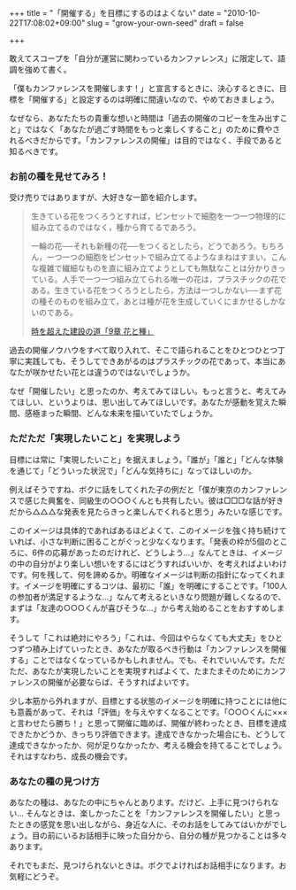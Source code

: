 +++
title = "「開催する」を目標にするのはよくない"
date = "2010-10-22T17:08:02+09:00"
slug = "grow-your-own-seed"
draft = false

+++

<p>敢えてスコープを「自分が運営に関わっているカンファレンス」に限定して、語調を強めて書く。</p>
<p>「僕もカンファレンスを開催します！」と宣言するときに、決心するときに、目標を「開催する」と設定するのは明確に間違いなので、やめておきましょう。</p>
<p>なぜなら、あなたたちの貴重な想いと時間は「過去の開催のコピーを生み出すこと」ではなく「あなたが過ごす時間をもっと楽しくすること」のために費やされるべきだからです。「カンファレンスの開催」は目的ではなく、手段であると知るべきです。</p>
<h3>お前の種を見せてみろ！</h3>
<p>受け売りではありますが、大好きな一節を紹介します。</p>
<blockquote><p>
生きている花をつくろうとすれば，ピンセットで細胞を一つ一つ物理的に組み立てるのではなく，種から育てるであろう。</p>
<p>一輪の花──それも新種の花──をつくるとしたら，どうであろう。もちろん，一つ一つの細胞をピンセットで組み立てるようなまねはすまい。こんな複雑で繊細なものを直に組み立てようとしても無駄なことは分かりきっている。人手で一つ一つ組み立てられる唯一の花は，プラスチックの花である。生きている花をつくろうとしたら，方法は一つしかない──まず花の種そのものを組み立て，あとは種が花を生成していくにまかせるしかないのである。</p>
<p><a class="quote" href="http://www.amazon.co.jp/dp/4306043061" title="Amazon.co.jp： 時を超えた建設の道: クリストファー アレグザンダー, Christopher Alexander, 平田 翰那: 本">時を超えた建設の道「9章 花と種」</a>
</p></blockquote>
<p>過去の開催ノウハウをすべて取り入れて、そこで語られることをひとつひとつ丁寧に実践しても、そうしてできあがるのはプラスチックの花であって、本当にあなたが咲かせたい花とは違うのではないでしょうか。</p>
<p>なぜ「開催したい」と思ったのか、考えてみてほしい。もっと言うと、考えてみてほしい、というよりは、思い出してみてほしいです。あなたが感動を覚えた瞬間、感極まった瞬間、どんな未来を描いていたでしょうか。</p>
<h3>ただただ「実現したいこと」を実現しよう</h3>
<p>目標には常に「実現したいこと」を据えましょう。「誰が」「誰と」「どんな体験を通じて」「どういった状況で」「どんな気持ちに」なってほしいのか。</p>
<p>例えばそうですね、ボクに話をしてくれた子の例だと「僕が東京のカンファレンスで感じた興奮を、同級生の○○○くんとも共有したい。彼は□□□な話が好きだから△△△な発表を見たらきっと楽しんでくれると思う」みたいな感じです。</p>
<p>このイメージは具体的であればあるほどよくて、このイメージを強く持ち続けていれば、小さな判断に困ることがぐっと少なくなります。「発表の枠が5個のところに、6件の応募があったのだけれど、どうしよう…」なんてときは、イメージの中の自分がより楽しい想いをするにはどうすればいいか、を考えればよいわけです。何を残して、何を諦めるか。明確なイメージは判断の指針になってくれます。イメージを明確にするコツは、最初に「誰」を明確にすることです。「100人の参加者が満足するような…」なんて考えるといきなり問題が難しくなるので、まずは「友達の○○○くんが喜びそうな…」から考え始めることをおすすめします。</p>
<p>そうして「これは絶対にやろう」「これは、今回はやらなくても大丈夫」をひとつずつ積み上げていったとき、あなたが取るべき行動は「カンファレンスを開催する」ことではなくなっているかもしれません。でも、それでいいんです。ただただ、あなたが実現したいことを実現すればよくて、たまたまそのためにカンファレンスの開催が必要ならば、そうすればよいです。</p>
<p>少し本筋から外れますが、目標とする状態のイメージを明確に持つことには他にも意義があって、それは「評価」を与えやすくなることです。「○○○くんに×××と言わせたら勝ち！」と思って開催に臨めば、開催が終わったとき、目標を達成できたかどうか、きっちり評価できます。達成できなかった場合にも、どうして達成できなかったか、何が足りなかったか、考える機会を持てることでしょう。それはすなわち、成長の機会です。</p>
<h3>あなたの種の見つけ方</h3>
<p>あなたの種は、あなたの中にちゃんとあります。だけど、上手に見つけられない… そんなときは、楽しかったことを「カンファレンスを開催したい」と思ったときの感覚を思い出しながら、身近な人に、そのお話をしてみてはいかがでしょう。目の前にいるお話相手に映った自分から、自分の種が見つかることは多々あります。</p>
<p>それでもまだ、見つけられないときは。ボクでよければお話相手になります。お気軽にどうぞ。</p>
